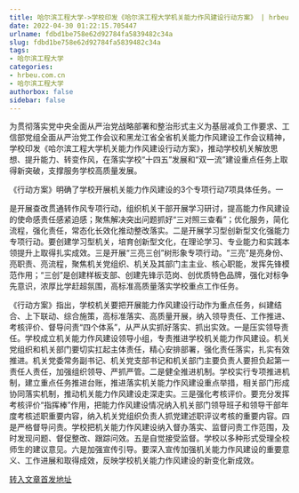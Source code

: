 ```yaml
---
title: 哈尔滨工程大学->学校印发《哈尔滨工程大学机关能力作风建设行动方案》 | hrbeu.com.cn
date: 2022-04-30 01:22:15.705447
urlname: fdbd1be758e62d92784fa5839482c34a
slug: fdbd1be758e62d92784fa5839482c34a
tags: 
- 哈尔滨工程大学
categories:
- hrbeu.com.cn
- 哈尔滨工程大学
authorbox: false
sidebar: false
---
```

为贯彻落实党中央全面从严治党战略部署和整治形式主义为基层减负工作要求、工信部党组全面从严治党工作会议和黑龙江省全省机关能力作风建设工作会议精神，学校印发《哈尔滨工程大学机关能力作风建设行动方案》，推动学校机关解放思想、提升能力、转变作风，在落实学校“十四五”发展和“双一流”建设重点任务上取得新突破，支撑服务学校高质量发展。

《行动方案》明确了学校开展机关能力作风建设的3个专项行动7项具体任务。一
<!--more-->
是开展查改贯通转作风专项行动，组织机关干部开展学习研讨，提高能力作风建设的使命感责任感紧迫感；聚焦解决突出问题抓好“三对照三查看”；优化服务，简化流程，强化责任，常态化长效化推动整改落实。二是开展学习型创新型文化强能力专项行动。要创建学习型机关，培育创新型文化，在理论学习、专业能力和实践本领提升上取得扎实成效。三是开展“三亮三创”树形象专项行动。“三亮”是亮身份、亮职责、亮流程，聚焦机关党组织、机关及其部门主主业、核心职能，发挥先锋模范作用；“三创”是创建样板支部、创建先锋示范岗、创优质特色品牌，强化对标争先意识，浓厚比学赶超氛围，高标准高质量落实学校重点工作任务。

《行动方案》指出，学校机关要把开展能力作风建设行动作为重点任务，纠建结合、上下联动、综合施策，高标准落实、高质量开展，纳入领导责任、工作推进、考核评价、督导问责“四个体系”，从严从实抓好落实、抓出实效。一是压实领导责任。学校成立机关能力作风建设领导小组，专责推进学校机关能力作风建设。机关党组织和机关部门要切实扛起主体责任，精心安排部署，强化责任落实，扎实有效推进。机关党委常务副书记、机关党支部书记和机关部门主要负责人要担负起第一责任人责任，加强组织领导、严抓严管。二是健全推进机制。学校实行专项推进机制，建立重点任务推进台账，推进落实机关能力作风建设重点举措，相关部门形成协同落实机制，推动机关能力作风建设走深走实。三是强化考核评价。要充分发挥考核评价“指挥棒”作用，把能力作风建设情况纳入机关部门领导班子和领导干部年度考核述职重要内容，纳入机关党组织负责人抓党建述职评议考核的重要内容。四是严格督导问责。学校把机关能力作风建设纳入督办落实、监督问责工作范围，及时发现问题、督促整改、跟踪问效。五是自觉接受监督。学校以多种形式受理全校师生的建议意见。六是加强宣传引导。要深入宣传加强机关能力作风建设的重要意义、工作进展和取得成效，反映学校机关能力作风建设的新变化新成效。



[转入文章首发地址](http://gongxue.cn/info/1141/70496.htm)
